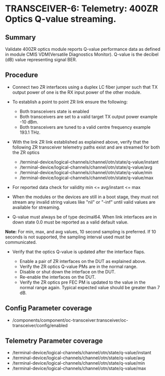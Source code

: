 # TRANSCEIVER-6: Telemetry: 400ZR Optics Q-value streaming.

## Summary

Validate 400ZR optics module reports Q-value performance data as defined in
module CMIS VDM(Versatile Diagnostics Monitor).
Q-value is the decibel (dB) value representing signal BER.

## Procedure


*   Connect two ZR interfaces using a duplex LC fiber jumper such that TX
    output power of one is the RX input power of the other module.

*   To establish a point to point ZR link ensure the following:
      * Both transceivers state is enabled
      * Both transceivers are set to a valid target TX output power
        example -10 dBm.
      * Both transceivers are tuned to a valid centre frequency
        example 193.1 THz.

*   With the link ZR link established as explained above, verify that the
    following ZR transceiver telemetry paths exist and are streamed for both
    the ZR optics
    *   /terminal-device/logical-channels/channel/otn/state/q-value/instant
    *   /terminal-device/logical-channels/channel/otn/state/q-value/avg
    *   /terminal-device/logical-channels/channel/otn/state/q-value/min
    *   /terminal-device/logical-channels/channel/otn/state/q-value/max

*   For reported data check for validity min <= avg/instant <= max

*   When the modules or the devices are still in a boot stage, they must not
    stream any invalid string values like "nil" or "-inf" until valid values
    are available for streaming.

*   Q-value must always be of type decimal64. When link interfaces are in down
    state 0.0 must be reported as a valid default value.


**Note:** For min, max, and avg values, 10 second sampling is preferred. If 
          10 seconds is not supported, the sampling interval used must be
          communicated.


*   Verify that the optics Q-value is updated after the interface flaps.

    *   Enable a pair of ZR interfaces on the DUT as explained above.
    *   Verify the ZR optics Q-value PMs are in the normal range.
    *   Disable or shut down the interface on the DUT.
    *   Re-enable the interfaces on the DUT.
    *   Verify the ZR optics pre FEC PM is updated to the value in the normal
        range again. Typical expected value should be greater than 7 dB.

## Config Parameter coverage

*   /components/component/oc-transceiver:transceiver/oc-transceiver/config/enabled

## Telemetry Parameter coverage

*   /terminal-device/logical-channels/channel/otn/state/q-value/instant
*   /terminal-device/logical-channels/channel/otn/state/q-value/avg
*   /terminal-device/logical-channels/channel/otn/state/q-value/min
*   /terminal-device/logical-channels/channel/otn/state/q-value/max
